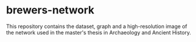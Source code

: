 # brewers-network
This repository contains the dataset, graph and a high-resolution image of the network used in the master's thesis in Archaeology and Ancient History.
